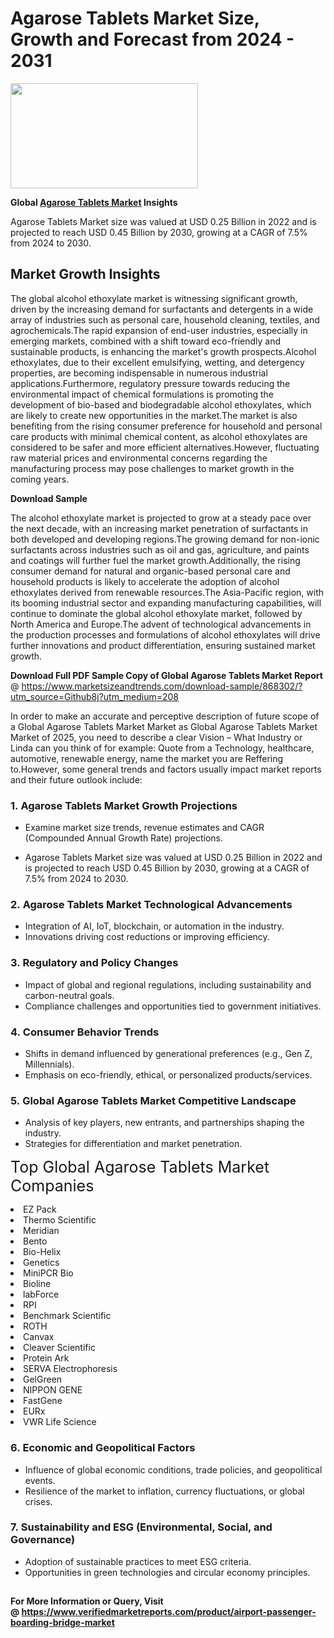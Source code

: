 <H1>Agarose Tablets Market Size, Growth and Forecast from 2024 - 2031</H1><img class="aligncenter size-medium wp-image-584254" src="https://thirdeyenews.in/wp-content/uploads/2024/09/Global-Market-Research-300x168.jpeg" alt="" width="300" height="168" /><p><strong>Global&nbsp;<a href="https://www.marketsizeandtrends.com/download-sample/868302/?utm_source=Github8j?utm_medium=208">Agarose Tablets Market</a> Insights</strong></p><p>Agarose Tablets Market size was valued at USD 0.25 Billion in 2022 and is projected to reach USD 0.45 Billion by 2030, growing at a CAGR of 7.5% from 2024 to 2030.</p><p><h2>Market Growth Insights</h2> <p>The global alcohol ethoxylate market is witnessing significant growth, driven by the increasing demand for surfactants and detergents in a wide array of industries such as personal care, household cleaning, textiles, and agrochemicals.The rapid expansion of end-user industries, especially in emerging markets, combined with a shift toward eco-friendly and sustainable products, is enhancing the market's growth prospects.Alcohol ethoxylates, due to their excellent emulsifying, wetting, and detergency properties, are becoming indispensable in numerous industrial applications.Furthermore, regulatory pressure towards reducing the environmental impact of chemical formulations is promoting the development of bio-based and biodegradable alcohol ethoxylates, which are likely to create new opportunities in the market.The market is also benefiting from the rising consumer preference for household and personal care products with minimal chemical content, as alcohol ethoxylates are considered to be safer and more efficient alternatives.However, fluctuating raw material prices and environmental concerns regarding the manufacturing process may pose challenges to market growth in the coming years.</p> <p><strong>Download Sample</strong></p> <p>The alcohol ethoxylate market is projected to grow at a steady pace over the next decade, with an increasing market penetration of surfactants in both developed and developing regions.The growing demand for non-ionic surfactants across industries such as oil and gas, agriculture, and paints and coatings will further fuel the market growth.Additionally, the rising consumer demand for natural and organic-based personal care and household products is likely to accelerate the adoption of alcohol ethoxylates derived from renewable resources.The Asia-Pacific region, with its booming industrial sector and expanding manufacturing capabilities, will continue to dominate the global alcohol ethoxylate market, followed by North America and Europe.The advent of technological advancements in the production processes and formulations of alcohol ethoxylates will drive further innovations and product differentiation, ensuring sustained market growth.<p><span class=""><strong>Download Full PDF Sample Copy of Global Agarose Tablets Market Report</strong> @ <a href="https://www.marketsizeandtrends.com/download-sample/868302/?utm_source=Github8j?utm_medium=208" target="_blank">https://www.marketsizeandtrends.com/download-sample/868302/?utm_source=Github8j?utm_medium=208</a></span></p><p>In order to make an accurate and perceptive description of future scope of a Global&nbsp;Agarose Tablets Market Market as Global&nbsp;Agarose Tablets Market Market of 2025, you need to describe a clear Vision &ndash; What Industry or Linda can you think of for example: Quote from a Technology, healthcare, automotive, renewable energy, name the market you are Reffering to.However, some general trends and factors usually impact market reports and their future outlook include:</p><h3>1.&nbsp;<strong>Agarose Tablets Market Growth Projections</strong></h3><ul><li>Examine market size trends, revenue estimates and CAGR (Compounded Annual Growth Rate) projections.</li><li><p>Agarose Tablets Market size was valued at USD 0.25 Billion in 2022 and is projected to reach USD 0.45 Billion by 2030, growing at a CAGR of 7.5% from 2024 to 2030.</p></li></ul><h3>2.&nbsp;<strong>Agarose Tablets Market Technological Advancements</strong></h3><ul><li>Integration of AI, IoT, blockchain, or automation in the industry.</li><li>Innovations driving cost reductions or improving efficiency.</li></ul><h3>3.&nbsp;<strong>Regulatory and Policy Changes</strong></h3><ul><li>Impact of global and regional regulations, including sustainability and carbon-neutral goals.</li><li>Compliance challenges and opportunities tied to government initiatives.</li></ul><h3>4.&nbsp;<strong>Consumer Behavior Trends</strong></h3><ul><li>Shifts in demand influenced by generational preferences (e.g., Gen Z, Millennials).</li><li>Emphasis on eco-friendly, ethical, or personalized products/services.</li></ul><h3>5.&nbsp;<strong>Global Agarose Tablets Market Competitive Landscape</strong></h3><ul><li>Analysis of key players, new entrants, and partnerships shaping the industry.</li><li>Strategies for differentiation and market penetration.</li></ul><p data-pm-slice="1 1 []"><span style="color: inherit; font-family: inherit; font-size: 25px;">Top Global Agarose Tablets Market Companies</span></p><div class="" data-test-id=""><p><li>EZ Pack</li><li> Thermo Scientific</li><li> Meridian</li><li> Bento</li><li> Bio-Helix</li><li> Genetics</li><li> MiniPCR Bio</li><li> Bioline</li><li> labForce</li><li> RPI</li><li> Benchmark Scientific</li><li> ROTH</li><li> Canvax</li><li> Cleaver Scientific</li><li> Protein Ark</li><li> SERVA Electrophoresis</li><li> GelGreen</li><li> NIPPON GENE</li><li> FastGene</li><li> EURx</li><li> VWR Life Science</li></p></div><h3>6.&nbsp;<strong>Economic and Geopolitical Factors</strong></h3><ul><li>Influence of global economic conditions, trade policies, and geopolitical events.</li><li>Resilience of the market to inflation, currency fluctuations, or global crises.</li></ul><h3>7.&nbsp;<strong>Sustainability and ESG (Environmental, Social, and Governance)</strong></h3><ul><li>Adoption of sustainable practices to meet ESG criteria.</li><li>Opportunities in green technologies and circular economy principles.</li></ul><h2><strong style="font-size: 14px;">For More Information or Query, Visit @&nbsp;</strong><a style="background-color: #ffffff; font-size: 14px;" href="https://www.marketsizeandtrends.com/report/agarose-tablets-market/" target="_blank">https://www.verifiedmarketreports.com/product/airport-passenger-boarding-bridge-market</a></h2>